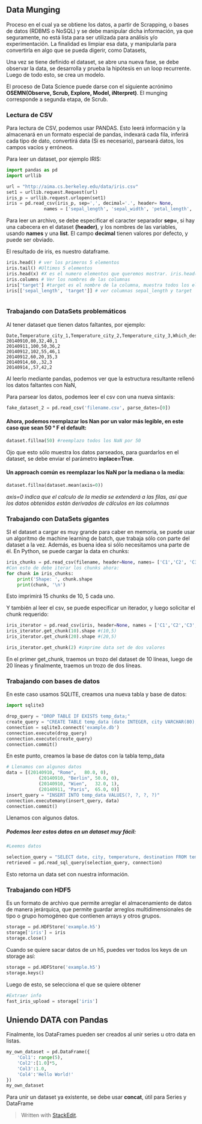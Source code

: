 ## Data Munging

Proceso en el cual ya se obtiene los datos, a partir de Scrapping, o bases de datos (RDBMS o NoSQL) y se debe manipular dicha información, ya que seguramente, no está lista para ser utilizada para análisis y/o experimentación.
La finalidad es limpiar esa data, y manipularla para convertirla en algo que se pueda digerir, como Datasets, 

Una vez se tiene definido el dataset, se abre una nueva fase, se debe observar la data, se desarrolla y prueba la hipótesis en un loop recurrente. Luego de todo esto, se crea un modelo. 

El proceso de Data Science puede darse con el siguiente acrónimo
**OSEMN(Observe, Scrub, Explore, Model, iNterpret)**. El munging corresponde a segunda etapa, de Scrub. 

### Lectura de CSV

Para lectura de CSV, podemos usar PANDAS. Esto leerá información y la almacenará en un formato especial de pandas, indexará cada fila, inferirá cada tipo de dato, convertirá data (Si es necesario), parseará datos, los campos vacíos y erróneos.

Para leer un dataset, por ejemplo IRIS:

```python
import pandas as pd
import urllib

url = "http://aima.cs.berkeley.edu/data/iris.csv"
set1 = urllib.request.Request(url)
iris_p = urllib.request.urlopen(set1)
iris = pd.read_csv(iris_p, sep=',', decimal='.', header= None,
              names = ['sepal_length', 'sepal_width', 'petal_length', 'petal_width', 'target'])
```
Para leer un archivo, se debe especificar el caracter separador **sep=**, si hay una cabecera en el dataset **(header)**, y los nombres de las variables, usando **names** y una **list**.  El campo **decimal** tienen valores por defecto, y puede ser obviado. 

El resultado de iris, es nuestro dataframe. 

```python
iris.head() # ver los primeros 5 elementos
iris.tail() #Ultimos 5 elementos	
iris.head(x) #X es el numero elementos que queremos mostrar. iris.head(2) muestra los primeros 2
iris.columns # Ver los nombres de las columnas
iris['target'] #target es el nombre de la columna, muestra todos los elementos de dicha columna
iris[['sepal_length', 'target']] # ver columnas sepal_length y target



```

### Trabajando con DataSets problemáticos

Al tener dataset que tienen datos faltantes, por ejemplo:

```markup
Date,Temperature_city_1,Temperature_city_2,Temperature_city_3,Which_destination
20140910,80,32,40,1
20140911,100,50,36,2
20140912,102,55,46,1
20140912,60,20,35,3
20140914,60,,32,3
20140914,,57,42,2
```

Al leerlo mediante pandas, podemos ver que la estructura resultante rellenó los datos faltantes con NaN, 

Para parsear los datos, podemos leer el csv con una nueva sintaxis:

```python
fake_dataset_2 = pd.read_csv('filename.csv', parse_dates=[0])
```

#### Ahora, podemos reemplazar los Nan por un valor más legible, en este caso que sean 50 ° F el default:
```python
dataset.fillna(50) #reemplazo todos los NaN por 50
```
Ojo que esto sólo muestra los datos parseados, para guardarlos en el dataset, se debe enviar el parámetro **inplace=True**.

#### Un approach común es reemplazar los NaN por la mediana o la media:

```python
dataset.fillna(dataset.mean(axis=0))
```
*axis=0 indica que el calculo de la media se extenderá a las filas, así que los datos obtenidos están derivados de cálculos en las columnas*

### Trabajando con DataSets gigantes

SI el dataset a cargar es muy grande para caber en memoria, se puede usar un algoritmo de machine learning de batch, que trabaja sólo con parte del dataset a la vez. Además, es buena idea si sólo necesitamos una parte de él. En Python, se puede cargar la data en chunks:

```python
iris_chunks = pd.read_csv(filename, header=None, names= ['C1','C2', 'C3', 'C4', 'C5'], chunksize = 10)
#Con esto de debe iterar los chunks ahora:
for chunk in iris_chunks:
	print('Shape: ', chunk.shape
	print(chunk, '\n')
```
Esto imprimirá 15 chunks de 10, 5 cada uno.

Y también al leer el csv, se puede especificar un iterador, y luego solicitar el chunk requerido:

```Python
iris_iterator = pd.read_csv(iris, header=None, names = ['C1','C2','C3','C4','C5'], iterator = True)
iris_iterator.get_chunk(10).shape #(10,5)
iris_iterator.get_chunk(20).shape #(20,5)

iris_iterator.get_chunk(2) #imprime data set de dos valores
```

En el primer get_chunk, traemos un trozo del dataset de 10 líneas, luego de 20 líneas y finalmente, traemos un trozo de dos líneas.

### Trabajando con bases de datos

En este caso usamos SQLITE, creamos una nueva tabla y base de datos:
```python
import sqlite3

drop_query = "DROP TABLE IF EXISTS temp_data;"
create_query = "CREATE TABLE temp_data (date INTEGER, city VARCHAR(80),  temperature REAL, destination INTEGER);"
connection = sqlite3.connect('example.db')
connection.execute(drop_query)
connection.execute(create_query)
connection.commit()
```
 En este punto, creamos la base de datos con la tabla temp_data
 
```python
# Llenamos con algunos datos
data = [(20140910, "Rome",   80.0, 0),
            (20140910, "Berlin", 50.0, 0),
            (20140910, "Wien",   32.0, 1),
            (20140911, "Paris",  65.0, 0)]
insert_query = "INSERT INTO temp_data VALUES(?, ?, ?, ?)"
connection.executemany(insert_query, data)
connection.commit()
```
Llenamos con algunos datos.

##### Podemos leer estos datos en un dataset muy fácil:

```python
#Leemos datos

selection_query = "SELECT date, city, temperature, destination FROM temp_data WHERE Date =20140910"
retrieved = pd.read_sql_query(selection_query, connection)
```
Esto retorna un data set con nuestra información.

### Trabajando con HDF5

Es un formato de archivo que permite arreglar 	el almacenamiento de datos de manera jerárquica, que permite guardar arreglos multidimensionales de tipo o grupo homogéneo que contienen arrays y otros grupos.

```python
storage = pd.HDFStore('example.h5')
storage['iris'] = iris
storage.close()
```
Cuando se quiere sacar datos de un h5, puedes ver todos los keys de un storage así:
```python
storage = pd.HDFStore('example.h5')
storage.keys()
```
Luego de esto, se selecciona el que se quiere obtener 

```python
#Extraer info
fast_iris_upload = storage['iris']
```

## Uniendo DATA con Pandas

Finalmente, los DataFrames pueden ser creados al unir series u otro data en listas. 

```python
my_own_dataset = pd.DataFrame({
    'Col1': range(5),
    'Col2':[1.0]*5,
    'Col3':1.0,
    'Col4':'Hello World!'
})
my_own_dataset
```

Para unir un dataset ya existente, se debe usar **concat**, útil para Series y DataFrame

> Written with [StackEdit](https://stackedit.io/).
<!--stackedit_data:
eyJoaXN0b3J5IjpbMTkyNzc2NjY1MCw3NjYyMjYzMTddfQ==
-->